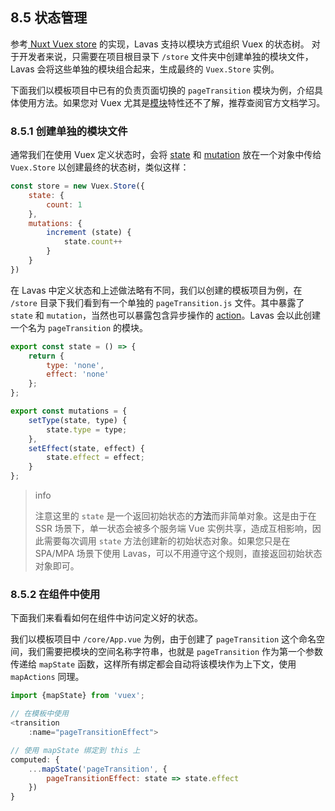 ## 8.5 状态管理

参考[ Nuxt Vuex store](https://zh.nuxtjs.org/guide/vuex-store) 的实现，Lavas 支持以模块方式组织 Vuex 的状态树。
对于开发者来说，只需要在项目根目录下 `/store` 文件夹中创建单独的模块文件，Lavas 会将这些单独的模块组合起来，生成最终的 `Vuex.Store` 实例。

下面我们以模板项目中已有的负责页面切换的 `pageTransition` 模块为例，介绍具体使用方法。如果您对 Vuex 尤其是[模块](https://vuex.vuejs.org/zh-cn/modules.html)特性还不了解，推荐查阅官方文档学习。

### 8.5.1 创建单独的模块文件

通常我们在使用 Vuex 定义状态时，会将 [state](https://vuex.vuejs.org/zh-cn/state.html) 和 [mutation](https://vuex.vuejs.org/zh-cn/mutations.html) 放在一个对象中传给 `Vuex.Store` 以创建最终的状态树，类似这样：
```javascript
const store = new Vuex.Store({
    state: {
        count: 1
    },
    mutations: {
        increment (state) {
            state.count++
        }
    }
})
```

在 Lavas 中定义状态和上述做法略有不同，我们以创建的模板项目为例，在 `/store` 目录下我们看到有一个单独的 `pageTransition.js` 文件。其中暴露了 `state` 和 `mutation`，当然也可以暴露包含异步操作的 [action](https://vuex.vuejs.org/zh-cn/actions.html)。Lavas 会以此创建一个名为 `pageTransition` 的模块。
```javascript
export const state = () => {
    return {
        type: 'none',
        effect: 'none'
    };
};

export const mutations = {
    setType(state, type) {
        state.type = type;
    },
    setEffect(state, effect) {
        state.effect = effect;
    }
};
```

> info
>
> 注意这里的 `state` 是一个返回初始状态的**方法**而非简单对象。这是由于在 SSR 场景下，单一状态会被多个服务端 Vue 实例共享，造成互相影响，因此需要每次调用 `state` 方法创建新的初始状态对象。如果您只是在 SPA/MPA 场景下使用 Lavas，可以不用遵守这个规则，直接返回初始状态对象即可。

### 8.5.2 在组件中使用

下面我们来看看如何在组件中访问定义好的状态。

我们以模板项目中 `/core/App.vue` 为例，由于创建了 `pageTransition` 这个命名空间，我们需要把模块的空间名称字符串，也就是 `pageTransition` 作为第一个参数传递给 `mapState` 函数，这样所有绑定都会自动将该模块作为上下文，使用 `mapActions` 同理。
```javascript
import {mapState} from 'vuex';

// 在模板中使用
<transition
    :name="pageTransitionEffect">

// 使用 mapState 绑定到 this 上
computed: {
    ...mapState('pageTransition', {
        pageTransitionEffect: state => state.effect
    })
}
```